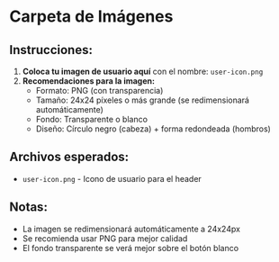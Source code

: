# Carpeta de Imágenes

## Instrucciones:

1. **Coloca tu imagen de usuario aquí** con el nombre: `user-icon.png`
2. **Recomendaciones para la imagen:**
   - Formato: PNG (con transparencia)
   - Tamaño: 24x24 píxeles o más grande (se redimensionará automáticamente)
   - Fondo: Transparente o blanco
   - Diseño: Círculo negro (cabeza) + forma redondeada (hombros)

## Archivos esperados:
- `user-icon.png` - Icono de usuario para el header

## Notas:
- La imagen se redimensionará automáticamente a 24x24px
- Se recomienda usar PNG para mejor calidad
- El fondo transparente se verá mejor sobre el botón blanco
